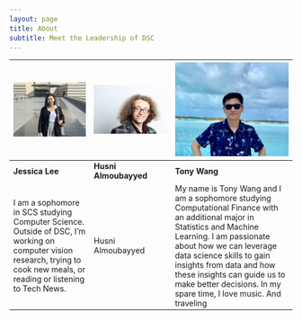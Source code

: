 ```yaml
---
layout: page
title: About
subtitle: Meet the Leadership of DSC
---
```



| ![](img/jessica.jpg)  | ![](/img/husni.jpg)  | ![](img/tony.jpeg)  |
|---|---|---|
| **Jessica Lee**  | **Husni Almoubayyed**  | **Tony Wang**  |
| I am a sophomore in SCS studying Computer Science. Outside of DSC, I’m working on computer vision research, trying to cook new meals, or reading or listening to Tech News.  | Husni Almoubayyed  | My name is Tony Wang and I am a sophomore studying Computational Finance with an additional major in Statistics and Machine Learning. I am passionate about how we can leverage data science skills to gain insights from data and how these insights can guide us to make better decisions. In my spare time, I love music. And traveling  |
